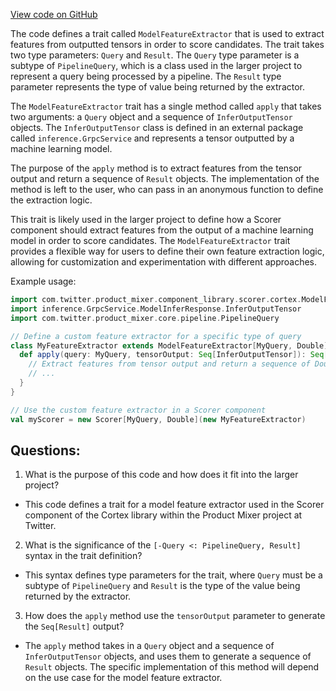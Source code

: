 [View code on GitHub](https://github.com/misbahsy/the-algorithm/product-mixer/component-library/src/main/scala/com/twitter/product_mixer/component_library/scorer/cortex/ModelFeatureExtractor.scala)

The code defines a trait called `ModelFeatureExtractor` that is used to extract features from outputted tensors in order to score candidates. The trait takes two type parameters: `Query` and `Result`. The `Query` type parameter is a subtype of `PipelineQuery`, which is a class used in the larger project to represent a query being processed by a pipeline. The `Result` type parameter represents the type of value being returned by the extractor.

The `ModelFeatureExtractor` trait has a single method called `apply` that takes two arguments: a `Query` object and a sequence of `InferOutputTensor` objects. The `InferOutputTensor` class is defined in an external package called `inference.GrpcService` and represents a tensor outputted by a machine learning model.

The purpose of the `apply` method is to extract features from the tensor output and return a sequence of `Result` objects. The implementation of the method is left to the user, who can pass in an anonymous function to define the extraction logic.

This trait is likely used in the larger project to define how a Scorer component should extract features from the output of a machine learning model in order to score candidates. The `ModelFeatureExtractor` trait provides a flexible way for users to define their own feature extraction logic, allowing for customization and experimentation with different approaches.

Example usage:

```scala
import com.twitter.product_mixer.component_library.scorer.cortex.ModelFeatureExtractor
import inference.GrpcService.ModelInferResponse.InferOutputTensor
import com.twitter.product_mixer.core.pipeline.PipelineQuery

// Define a custom feature extractor for a specific type of query
class MyFeatureExtractor extends ModelFeatureExtractor[MyQuery, Double] {
  def apply(query: MyQuery, tensorOutput: Seq[InferOutputTensor]): Seq[Double] = {
    // Extract features from tensor output and return a sequence of Doubles
    // ...
  }
}

// Use the custom feature extractor in a Scorer component
val myScorer = new Scorer[MyQuery, Double](new MyFeatureExtractor)
```
## Questions: 
 1. What is the purpose of this code and how does it fit into the larger project?
- This code defines a trait for a model feature extractor used in the Scorer component of the Cortex library within the Product Mixer project at Twitter.

2. What is the significance of the `[-Query <: PipelineQuery, Result]` syntax in the trait definition?
- This syntax defines type parameters for the trait, where `Query` must be a subtype of `PipelineQuery` and `Result` is the type of the value being returned by the extractor.

3. How does the `apply` method use the `tensorOutput` parameter to generate the `Seq[Result]` output?
- The `apply` method takes in a `Query` object and a sequence of `InferOutputTensor` objects, and uses them to generate a sequence of `Result` objects. The specific implementation of this method will depend on the use case for the model feature extractor.
